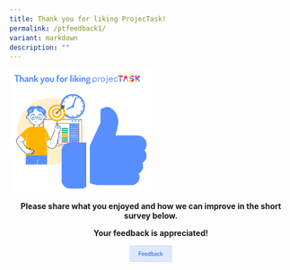 ```yaml
---
title: Thank you for liking ProjecTask!
permalink: /ptfeedback1/
variant: markdown
description: ""
---
```

<p></p>
<p></p>
<div class="isomer-image-wrapper">
<img style="width: 50%;" height="auto" width="100%" alt="" src="/images/ProjecTask/ProjecTask_LIKE_cropped.png">
</div>
<center>
<p><strong>Please share what you enjoyed and how we can improve in the short survey below.</strong>
</p>
<p><strong>Your feedback is appreciated!</strong>
	</p><center>
<p></p>
	<center><a href="https://form.gov.sg/665e7b07e2e4363fe88accbf" target="_blank" rel="noopener noreferrer"><img src="/images/ProjecTask/ProjecTask_Feedback_Button.png" style="width:15%; display: inline;"></a> </center></center></center>